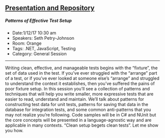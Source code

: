 [Presentation and Repository](https://github.com/spetryjohnson/Talk-Patterns_of_Effective_Test_Setup)
---
##### Patterns of Effective Test Setup
* Date:1/12/17 10:30 am
* Speakers: Seth Petry-Johnson
* Room: Orange
* Tags: .NET, JavaScript, Testing
* Category: General Session
---
Writing clean, effective, and manageable tests begins with the “fixture”, the set of data used in the test. If you’ve ever struggled with the “arrange” part of a test, or if you’ve ever looked at someone else’s “arrange” and struggled to understand the context it establishes, then you’ve suffered the pains of poor fixture setup. In this session you’ll see a collection of patterns and techniques that will help you write smaller, more expressive tests that are easier to read, understand and maintain. We’ll talk about patterns for constructing test data for unit tests, patterns for saving that data in the database for integration tests, and some common anti-patterns that you may not realize you’re following. Code samples will be in C# and NUnit but the core concepts will be presented in a language-agnostic way and are applicable in many contexts. “Clean setup begets clean tests”. Let me show you how.
